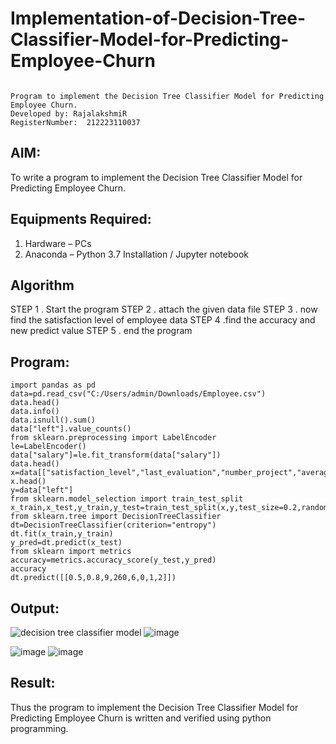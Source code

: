 # Implementation-of-Decision-Tree-Classifier-Model-for-Predicting-Employee-Churn
```

Program to implement the Decision Tree Classifier Model for Predicting Employee Churn.
Developed by: RajalakshmiR
RegisterNumber:  212223110037

```
## AIM:
To write a program to implement the Decision Tree Classifier Model for Predicting Employee Churn.

## Equipments Required:
1. Hardware – PCs
2. Anaconda – Python 3.7 Installation / Jupyter notebook

## Algorithm
STEP 1 . Start the program
STEP 2 . attach the given data file
STEP 3 . now find the satisfaction level of employee data
STEP 4 .find the accuracy and new predict value
STEP 5 . end the program

## Program:
```
import pandas as pd
data=pd.read_csv("C:/Users/admin/Downloads/Employee.csv")
data.head()
data.info()
data.isnull().sum()
data["left"].value_counts()
from sklearn.preprocessing import LabelEncoder
le=LabelEncoder()
data["salary"]=le.fit_transform(data["salary"])
data.head()
x=data[["satisfaction_level","last_evaluation","number_project","average_montly_hours","time_spend_company","Work_accident","promotion_last_5years","salary"]]
x.head()
y=data["left"]
from sklearn.model_selection import train_test_split
x_train,x_test,y_train,y_test=train_test_split(x,y,test_size=0.2,random_state=100)
from sklearn.tree import DecisionTreeClassifier
dt=DecisionTreeClassifier(criterion="entropy")
dt.fit(x_train,y_train)
y_pred=dt.predict(x_test)
from sklearn import metrics
accuracy=metrics.accuracy_score(y_test,y_pred)
accuracy
dt.predict([[0.5,0.8,9,260,6,0,1,2]])
```

## Output:
![decision tree classifier model](sam.png)
![image](https://github.com/user-attachments/assets/045f5713-68c8-45cc-8025-06a563755566)

![image](https://github.com/user-attachments/assets/7b2e849b-5362-42c7-aa9b-e11197a18184)
![image](https://github.com/user-attachments/assets/4eba14b4-c2cb-4e71-80d9-5f15d83fa2a0)




## Result:
Thus the program to implement the  Decision Tree Classifier Model for Predicting Employee Churn is written and verified using python programming.
